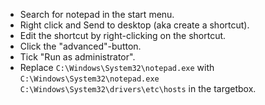 * Search for notepad in the start menu.
* Right click and Send to desktop (aka create a shortcut).
* Edit the shortcut by right-clicking on the shortcut.
* Click the "advanced"-button.
* Tick "Run as administrator".
* Replace `C:\Windows\System32\notepad.exe` with `C:\Windows\System32\notepad.exe C:\Windows\System32\drivers\etc\hosts` in the targetbox.